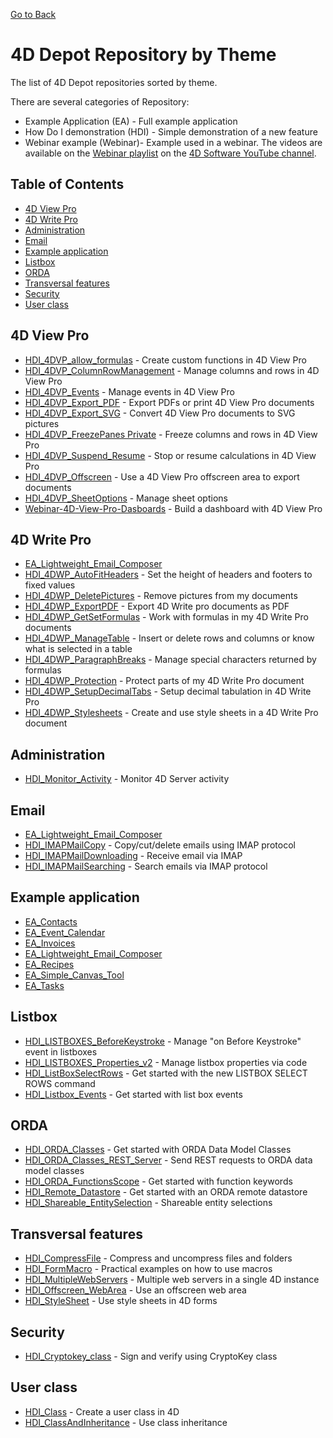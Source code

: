 [Go to Back](README.md)
# 4D Depot Repository by Theme

The list of 4D Depot repositories sorted by theme.

There are several categories of Repository:
* Example Application (EA) - Full example application
* How Do I demonstration (HDI) - Simple demonstration of a new feature
* Webinar example (Webinar)- Example used in a webinar. The videos are available on the [Webinar playlist](https://www.youtube.com/playlist?list=PL2PF2oGPokRdQLsqpIU6sHmbSSOX4xOvl) on the [4D Software YouTube channel](https://www.youtube.com/c/4dsoftware).

## Table of Contents

- [4D View Pro](#4d-view-pro)
- [4D Write Pro](#4d-write-pro)
- [Administration](#administration)
- [Email](#email)
- [Example application](#example-application)
- [Listbox](#listbox)
- [ORDA](#orda)
- [Transversal features](#transversal-features)
- [Security](#security)
- [User class](#user-class)

## 4D View Pro

* [HDI_4DVP_allow_formulas](https://github.com/4d-depot/HDI_4DVP_allow_formulas) - Create custom functions in 4D View Pro
* [HDI_4DVP_ColumnRowManagement](https://github.com/4d-depot/HDI_4DVP_ColumnRowManagement) - Manage columns and rows in 4D View Pro
* [HDI_4DVP_Events](https://github.com/4d-depot/HDI_4DVP_Events) - Manage events in 4D View Pro
* [HDI_4DVP_Export_PDF](https://github.com/4d-depot/HDI_4DVP_Export_PDF) - Export PDFs or print 4D View Pro documents
* [HDI_4DVP_Export_SVG](https://github.com/4d-depot/HDI_4DVP_Export_SVG) - Convert 4D View Pro documents to SVG pictures
* [HDI_4DVP_FreezePanes Private](https://github.com/4d-depot/HDI_4DVP_FreezePanes) - Freeze columns and rows in 4D View Pro
* [HDI_4DVP_Suspend_Resume](https://github.com/4d-depot/HDI_4DVP_Suspend_Resume) - Stop or resume calculations in 4D View Pro
* [HDI_4DVP_Offscreen](https://github.com/4d-depot/HDI_4DVP_Offscreen) - Use a 4D View Pro offscreen area to export documents
* [HDI_4DVP_SheetOptions](https://github.com/4d-depot/HDI_4DVP_SheetOptions) - Manage sheet options
* [Webinar-4D-View-Pro-Dasboards](https://github.com/4d-depot/Webinar-4D-View-Pro-Dasboards) - Build a dashboard with 4D View Pro

## 4D Write Pro

* [EA_Lightweight_Email_Composer](https://github.com/4d-depot/EA_Lightweight_Email_Composer)
* [HDI_4DWP_AutoFitHeaders](https://github.com/4d-depot/HDI_4DWP_AutoFitHeaders) - Set the height of headers and footers to fixed values
* [HDI_4DWP_DeletePictures](https://github.com/4d-depot/HDI_4DWP_DeletePictures) - Remove pictures from my documents
* [HDI_4DWP_ExportPDF](https://github.com/4d-depot/HDI_4DWP_ExportPDF) - Export 4D Write pro documents as PDF
* [HDI_4DWP_GetSetFormulas](https://github.com/4d-depot/HDI_4DWP_GetSetFormulas) - Work with formulas in my 4D Write Pro documents
* [HDI_4DWP_ManageTable](https://github.com/4d-depot/HDI_4DWP_ManageTable) - Insert or delete rows and columns or know what is selected in a table
* [HDI_4DWP_ParagraphBreaks](https://github.com/4d-depot/HDI_4DWP_ParagraphBreaks)  - Manage special characters returned by formulas
* [HDI_4DWP_Protection](https://github.com/4d-depot/HDI_4DWP_Protection) - Protect parts of my 4D Write Pro document
* [HDI_4DWP_SetupDecimalTabs](https://github.com/4d-depot/HDI_4DWP_SetupDecimalTabs) - Setup decimal tabulation in 4D Write Pro
* [HDI_4DWP_Stylesheets](https://github.com/4d-depot/HDI_4DWP_Stylesheets) - Create and use style sheets in a 4D Write Pro document


## Administration

* [HDI_Monitor_Activity](https://github.com/4d-depot/HDI_Monitor_Activity) - Monitor 4D Server activity

## Email

* [EA_Lightweight_Email_Composer](https://github.com/4d-depot/EA_Lightweight_Email_Composer)
* [HDI_IMAPMailCopy](https://github.com/4d-depot/HDI_IMAPMailCopy) - Copy/cut/delete emails using IMAP protocol
* [HDI_IMAPMailDownloading](https://github.com/4d-depot/HDI_IMAPMailDownloading) - Receive email via IMAP
* [HDI_IMAPMailSearching](https://github.com/4d-depot/HDI_IMAPMailSearching) - Search emails via IMAP protocol

## Example application

* [EA_Contacts](https://github.com/4d-depot/EA_Contacts)
* [EA_Event_Calendar](https://github.com/4d-depot/EA_Event_Calendar)
* [EA_Invoices](https://github.com/4d-depot/EA_Invoices)
* [EA_Lightweight_Email_Composer](https://github.com/4d-depot/EA_Lightweight_Email_Composer)
* [EA_Recipes](https://github.com/4d-depot/EA_Recipes)
* [EA_Simple_Canvas_Tool](https://github.com/4d-depot/EA_Simple_Canvas_Tool)
* [EA_Tasks](https://github.com/4d-depot/EA_Tasks)

## Listbox

* [HDI_LISTBOXES_BeforeKeystroke](https://github.com/4d-depot/HDI_LISTBOXES_BeforeKeystroke) - Manage "on Before Keystroke" event in listboxes
* [HDI_LISTBOXES_Properties_v2](https://github.com/4d-depot/HDI_LISTBOXES_Properties_v2) - Manage listbox properties via code
* [HDI_ListBoxSelectRows](https://github.com/4d-depot/HDI_ListBoxSelectRows) - Get started with the new LISTBOX SELECT ROWS command
* [HDI_Listbox_Events](https://github.com/4d-depot/HDI_Listbox_Events) - Get started with list box events

## ORDA

* [HDI_ORDA_Classes](https://github.com/4d-depot/HDI_ORDA_Classes) - Get started with ORDA Data Model Classes
* [HDI_ORDA_Classes_REST_Server](https://github.com/4d-depot/HDI_ORDA_Classes_REST_Server) - Send REST requests to ORDA data model classes
* [HDI_ORDA_FunctionsScope](https://github.com/4d-depot/HDI_ORDA_FunctionsScope) - Get started with function keywords 
* [HDI_Remote_Datastore](https://github.com/4d-depot/HDI_Remote_Datastore) - Get started with an ORDA remote datastore
* [HDI_Shareable_EntitySelection](https://github.com/4d-depot/HDI_Shareable_EntitySelection) - Shareable entity selections

## Transversal features

* [HDI_CompressFile](https://github.com/4d-depot/HDI_CompressFile) - Compress and uncompress files and folders
* [HDI_FormMacro](https://github.com/4d-depot/HDI_FormMacro) - Practical examples on how to use macros
* [HDI_MultipleWebServers](https://github.com/4d-depot/HDI_MultipleWebServers) - Multiple web servers in a single 4D instance
* [HDI_Offscreen_WebArea](https://github.com/4d-depot/HDI_Offscreen_WebArea) - Use an offscreen web area
* [HDI_StyleSheet](https://github.com/4d-depot/HDI_StyleSheet) - Use style sheets in 4D forms

## Security

* [HDI_Cryptokey_class](https://github.com/4d-depot/HDI_Cryptokey_class) - Sign and verify using CryptoKey class

## User class

* [HDI_Class](https://github.com/4d-depot/HDI_Class) -  Create a user class in 4D
* [HDI_ClassAndInheritance](https://github.com/4d-depot/HDI_ClassAndInheritance) - Use class inheritance
